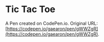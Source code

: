 # Tic Tac Toe

A Pen created on CodePen.io. Original URL: [https://codepen.io/gaearon/pen/gWWZgR](https://codepen.io/gaearon/pen/gWWZgR).


